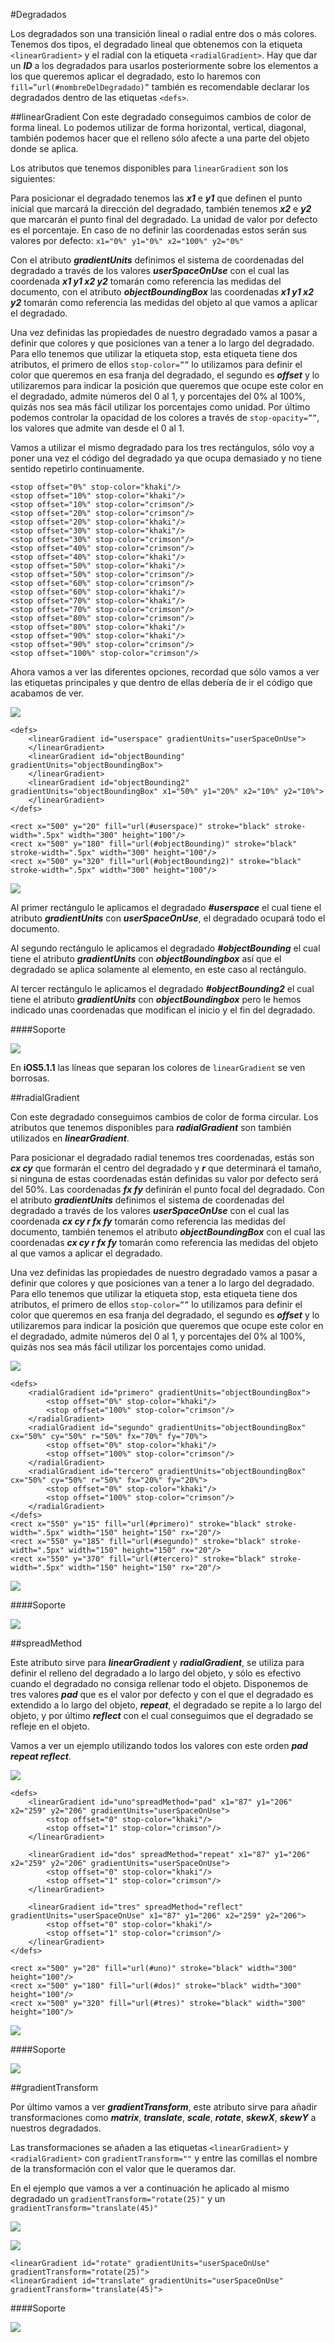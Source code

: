 #Degradados

Los degradados son una transición lineal o radial entre dos o más colores. Tenemos dos tipos, el degradado lineal que obtenemos con la etiqueta `<linearGradient>` y el radial con la etiqueta `<radialGradient>`. Hay que dar un ***ID*** a los degradados para usarlos posteriormente sobre los elementos a los que queremos aplicar el degradado, esto lo haremos con `fill=”url(#nombreDelDegradado)”` también es recomendable declarar los degradados dentro de las etiquetas `<defs>`.

##linearGradient
Con este degradado conseguimos cambios de color de forma lineal. Lo podemos utilizar de forma horizontal, vertical, diagonal, también podemos hacer que el relleno sólo afecte a una parte del objeto donde se aplica.

Los atributos que tenemos disponibles para `linearGradient` son los siguientes:

Para posicionar el degradado tenemos las ***x1*** e ***y1*** que definen el punto inicial que marcará la dirección del degradado, también tenemos ***x2*** e ***y2*** que marcarán el punto final del degradado. La unidad de valor por defecto es el porcentaje. En caso de no definir las coordenadas estos serán sus valores por defecto: `x1="0%" y1="0%" x2="100%" y2="0%"`

Con el atributo ***gradientUnits*** definimos el sistema de coordenadas del degradado a través de los valores ***userSpaceOnUse*** con el cual las coordenada ***x1 y1 x2 y2*** tomarán como referencia las medidas del documento, con el atributo ***objectBoundingBox*** las coordenadas ***x1 y1 x2 y2*** tomarán como referencia las medidas del objeto al que vamos a aplicar el degradado.

Una vez definidas las propiedades de nuestro degradado vamos a pasar a definir que colores y que posiciones van a tener a lo largo del degradado. Para ello tenemos que utilizar la etiqueta stop, esta etiqueta tiene dos atributos, el primero de ellos `stop-color=””` lo utilizamos para definir el color que queremos en esa franja del degradado, el segundo es ***offset*** y lo utilizaremos para indicar la posición que queremos que ocupe este color en el degradado, admite números del 0 al 1, y porcentajes del 0% al 100%, quizás nos sea más fácil utilizar los porcentajes como unidad. Por último podemos controlar la opacidad de los colores a través de `stop-opacity=””`, los valores que admite van desde el 0 al 1.

Vamos a utilizar el mismo degradado para los tres rectángulos, sólo voy a poner una vez el código del degradado ya que ocupa demasiado y no tiene sentido repetirlo continuamente.


~~~~~~~
<stop offset="0%" stop-color="khaki"/>
<stop offset="10%" stop-color="khaki"/>
<stop offset="10%" stop-color="crimson"/>
<stop offset="20%" stop-color="crimson"/>
<stop offset="20%" stop-color="khaki"/>
<stop offset="30%" stop-color="khaki"/>
<stop offset="30%" stop-color="crimson"/>
<stop offset="40%" stop-color="crimson"/>
<stop offset="40%" stop-color="khaki"/>
<stop offset="50%" stop-color="khaki"/>
<stop offset="50%" stop-color="crimson"/>
<stop offset="60%" stop-color="crimson"/>
<stop offset="60%" stop-color="khaki"/>
<stop offset="70%" stop-color="khaki"/>
<stop offset="70%" stop-color="crimson"/>
<stop offset="80%" stop-color="crimson"/>
<stop offset="80%" stop-color="khaki"/>
<stop offset="90%" stop-color="khaki"/>
<stop offset="90%" stop-color="crimson"/>
<stop offset="100%" stop-color="crimson"/>
~~~~~~~

Ahora vamos a ver las diferentes opciones, recordad que sólo vamos a ver las etiquetas principales y que dentro de ellas debería de ir el código que acabamos de ver.

![](images/Capitulo-8/Capitulo-8-linearGradient.jpg)


~~~~~~~
<defs>
	<linearGradient id="userspace" gradientUnits="userSpaceOnUse">
	</linearGradient>
	<linearGradient id="objectBounding" gradientUnits="objectBoundingBox">
	</linearGradient>
	<linearGradient id="objectBounding2" gradientUnits="objectBoundingBox" x1="50%" y1="20%" x2="10%" y2="10%">
	</linearGradient>
</defs>

<rect x="500" y="20" fill="url(#userspace)" stroke="black" stroke-width=".5px" width="300" height="100"/>
<rect x="500" y="180" fill="url(#objectBounding)" stroke="black" stroke-width=".5px" width="300" height="100"/>
<rect x="500" y="320" fill="url(#objectBounding2)" stroke="black" stroke-width=".5px" width="300" height="100"/>

~~~~~~~
[![](images/logo-codepen.jpg)](http://codepen.io/jorgeatgu/details/iboLr/)

Al primer rectángulo le aplicamos el degradado ***#userspace*** el cual tiene el atributo ***gradientUnits*** con ***userSpaceOnUse***, el degradado ocupará todo el documento.

Al segundo rectángulo le aplicamos el degradado ***#objectBounding*** el cual tiene el atributo ***gradientUnits*** con ***objectBoundingbox*** así que el degradado se aplica solamente al elemento, en este caso al rectángulo.

Al tercer rectángulo le aplicamos el degradado ***#objectBounding2*** el cual tiene el atributo ***gradientUnits*** con ***objectBoundingbox*** pero le hemos indicado unas coordenadas que modifican el inicio y el fin del degradado.

####Soporte

![](images/soporte/primera.jpg)

En **iOS5.1.1** las líneas que separan los colores de `linearGradient` se ven borrosas.

##radialGradient

Con este degradado conseguimos cambios de color de forma circular. Los atributos que tenemos disponibles para ***radialGradient*** son también utilizados en ***linearGradient***.

Para posicionar el degradado radial tenemos tres coordenadas, estás son ***cx cy*** que formarán el centro del degradado y ***r*** que determinará el tamaño, si ninguna de estas coordenadas están definidas su valor por defecto será del 50%. Las coordenadas ***fx fy*** definirán el punto focal del degradado. Con el atributo ***gradientUnits*** definimos el sistema de coordenadas del degradado a través de los valores ***userSpaceOnUse*** con el cual las coordenada ***cx cy r fx fy*** tomarán como referencia las medidas del documento, también tenemos el atributo ***objectBoundingBox*** con el cual las coordenadas ***cx cy r fx fy*** tomarán como referencia las medidas del objeto al que vamos a aplicar el degradado.

Una vez definidas las propiedades de nuestro degradado vamos a pasar a definir que colores y que posiciones van a tener a lo largo del degradado. Para ello tenemos que utilizar la etiqueta stop, esta etiqueta tiene dos atributos, el primero de ellos `stop-color=””` lo utilizamos para definir el color que queremos en esa franja del degradado, el segundo es ***offset*** y lo utilizaremos para indicar la posición que queremos que ocupe este color en el degradado, admite números del 0 al 1, y porcentajes del 0% al 100%, quizás nos sea más fácil utilizar los porcentajes como unidad.

![](images/Capitulo-8/Capitulo-8-radialGradient.jpg)


~~~~~~~
<defs>
	<radialGradient id="primero" gradientUnits="objectBoundingBox">
		<stop offset="0%" stop-color="khaki"/>
		<stop offset="100%" stop-color="crimson"/>
	</radialGradient>
	<radialGradient id="segundo" gradientUnits="objectBoundingBox" cx="50%" cy="50%" r="50%" fx="70%" fy="70%">
		<stop offset="0%" stop-color="khaki"/>
		<stop offset="100%" stop-color="crimson"/>
	</radialGradient>
	<radialGradient id="tercero" gradientUnits="objectBoundingBox" cx="50%" cy="50%" r="50%" fx="20%" fy="20%">
		<stop offset="0%" stop-color="khaki"/>
		<stop offset="100%" stop-color="crimson"/>
	</radialGradient>
</defs>
<rect x="550" y="15" fill="url(#primero)" stroke="black" stroke-width=".5px" width="150" height="150" rx="20"/>
<rect x="550" y="185" fill="url(#segundo)" stroke="black" stroke-width=".5px" width="150" height="150" rx="20"/>
<rect x="550" y="370" fill="url(#tercero)" stroke="black" stroke-width=".5px" width="150" height="150" rx="20"/>
~~~~~~~
[![](images/logo-codepen.jpg)](http://codepen.io/jorgeatgu/details/fzmHi/)

####Soporte

![](images/soporte/primera.jpg)

##spreadMethod

Este atributo sirve para ***linearGradient*** y ***radialGradient***, se utiliza para definir el relleno del degradado a lo largo del objeto, y sólo es efectivo cuando el degradado no consiga rellenar todo el objeto. Disponemos de tres valores ***pad*** que es el valor por defecto y con el que el degradado es extendido a lo largo del objeto, ***repeat***, el degradado se repite a lo largo del objeto,  y por último ***reflect*** con el cual conseguimos que el degradado se refleje en el objeto.

Vamos a ver un ejemplo utilizando todos los valores con este orden ***pad repeat reflect***.

![](images/Capitulo-8/Capitulo-8-spreadMethod.jpg)


~~~~~~~
<defs>
	<linearGradient id="uno"spreadMethod="pad" x1="87" y1="206" x2="259" y2="206" gradientUnits="userSpaceOnUse">
		<stop offset="0" stop-color="khaki"/>
		<stop offset="1" stop-color="crimson"/>
	</linearGradient>

	<linearGradient id="dos" spreadMethod="repeat" x1="87" y1="206" x2="259" y2="206" gradientUnits="userSpaceOnUse">
		<stop offset="0" stop-color="khaki"/>
		<stop offset="1" stop-color="crimson"/>
	</linearGradient>

	<linearGradient id="tres" spreadMethod="reflect" gradientUnits="userSpaceOnUse" x1="87" y1="206" x2="259" y2="206">
		<stop offset="0" stop-color="khaki"/>
		<stop offset="1" stop-color="crimson"/>
	</linearGradient>
</defs>

<rect x="500" y="20" fill="url(#uno)" stroke="black" width="300" height="100"/>
<rect x="500" y="180" fill="url(#dos)" stroke="black" width="300" height="100"/>
<rect x="500" y="320" fill="url(#tres)" stroke="black" width="300" height="100"/>
~~~~~~~
[![](images/logo-codepen.jpg)](http://codepen.io/jorgeatgu/details/kmsGi/)

####Soporte

![](images/soporte/sexta.jpg)


##gradientTransform

Por último vamos a ver ***gradientTransform***, este atributo sirve para añadir transformaciones como ***matrix***, ***translate***, ***scale***, ***rotate***, ***skewX***, ***skewY*** a nuestros degradados.

Las transformaciones se añaden a las etiquetas `<linearGradient>` y `<radialGradient>` con `gradientTransform=""` y entre las comillas el nombre de la transformación con el valor que le queramos dar.

En el ejemplo que vamos a ver a continuación he aplicado al mismo degradado un `gradientTransform="rotate(25)"` y un `gradientTransform="translate(45)"`

![](images/Capitulo-8/Capitulo-8-gradientTransform.jpg)

[![](images/logo-codepen.jpg)](http://codepen.io/jorgeatgu/details/nxyHE/)


~~~~~~~
<linearGradient id="rotate" gradientUnits="userSpaceOnUse" gradientTransform="rotate(25)">
<linearGradient id="translate" gradientUnits="userSpaceOnUse" gradientTransform="translate(45)">
~~~~~~~

####Soporte

![](images/soporte/primera.jpg)


